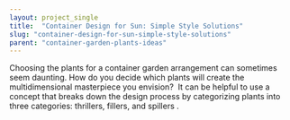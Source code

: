 ```yaml
---
layout: project_single
title:  "Container Design for Sun: Simple Style Solutions"
slug: "container-design-for-sun-simple-style-solutions"
parent: "container-garden-plants-ideas"
---
```

Choosing the plants for a container garden arrangement can sometimes seem  daunting. How do you decide which plants will create the multidimensional  masterpiece you envision?   It can be helpful to use a concept that breaks down the design process by  categorizing plants into three categories: thrillers, fillers, and spillers .